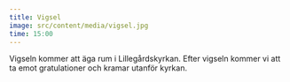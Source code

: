 ```yaml
---
title: Vigsel
image: src/content/media/vigsel.jpg
time: 15:00
---
```


Vigseln kommer att äga rum i Lillegårdskyrkan. Efter vigseln kommer vi att ta emot gratulationer och kramar utanför kyrkan.

